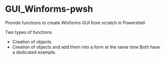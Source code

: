# GUI_Winforms-pwsh

Provide functions to create Winforms GUI from scratch in Powershell

Two types of functions
- Creation of objects
- Creation of objects and add them into a form at the same time
Both have a dedicated example.
